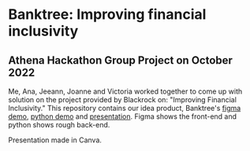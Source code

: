 # Banktree: Improving financial inclusivity

## Athena Hackathon Group Project on October 2022

Me, Ana, Jeeann, Joanne and Victoria worked together to come up with solution on the project provided by Blackrock on: "Improving Financial Inclusivity." This repository contains our idea product, Banktree's [figma demo](https://drive.google.com/file/d/1wPkUF2g50nxomxj6fqZNrtqmbkfYT1uG/view), [python demo](https://colab.research.google.com/drive/1KDRexmicSDmrbyjWXn8J816_I5UQDxNf?usp=sharing) and [presentation](https://www.canva.com/design/DAFPyaInLfQ/iI_QUxMtP3Orvok8Hn0hEg/view?utm_content=DAFPyaInLfQ&utm_campaign=designshare&utm_medium=link&utm_source=publishsharelink). Figma shows the front-end and python shows rough back-end.

Presentation made in Canva. 
